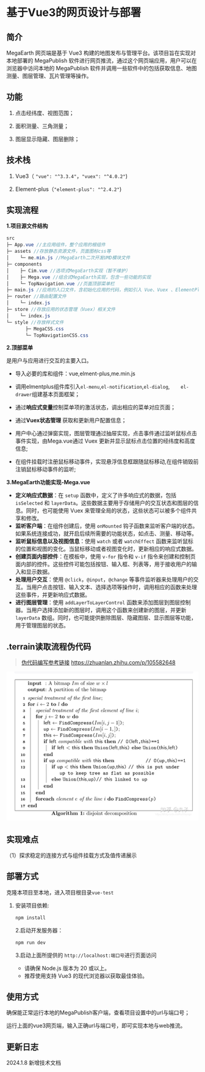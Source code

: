 <!-- 前端、后端、C++算法三部分开发者各自编写此文档,文档中实现流程尽可能详细  -->

# 基于Vue3的网页设计与部署


## 简介
MegaEarth 网页端是基于 Vue3 构建的地图发布与管理平台。该项目旨在实现对本地部署的 MegaPublish 软件进行网页推流，通过这个网页端应用，用户可以在浏览器中访问本地的 MegaPublish 软件并调用一些软件中的包括获取信息、地图测量、图层管理、瓦片管理等操作。

## 功能
1. 点击经纬度、视图范围；

2. 面积测量、三角测量；

3. 图层显示隐藏、图层删除；

## 技术栈
1. Vue3（   `"vue": "^3.3.4"`，`"vuex": "^4.0.2"`)

2. Element-plus（`"element-plus": "^2.4.2"`)

## 实现流程
**1.项目源文件结构**

```csharp
src
├─ App.vue //主应用组件，整个应用的根组件
├─ assets //存放静态资源文件，页面图标css等
│    └─ me.min.js //MegaEarth二次开发UMD模块文件
├─ components
│    ├─ Cim.vue //选项式MegaEarth实现（暂不维护）
│    ├─ Mega.vue //组合式MegaEarth实现，包含一些功能的实现
│    └─ TopNavigation.vue //页面顶部菜单栏
├─ main.js //应用的入口文件，含初始化应用的代码，例如引入 Vue、Vuex 、ElementPlus等
├─ router //路由配置文件
│    └─ index.js
├─ store //存放应用的状态管理（Vuex）相关文件
│    └─ index.js
└─ style //存放样式文件
       ├─ MegaCSS.css
       └─ TopNavigationCSS.css
```

**2.顶部菜单**

是用户与应用进行交互的主要入口。

- 导入必要的库和组件：vue,elment-plus,me.min.js
- 调用elmentplus组件库引入`el-menu`,`el-notification`,`el-dialog`,`    el-drawer`组建基本页面框架；

- 通过**响应式变量**控制菜单项的激活状态，调出相应的菜单对应页面；
- 通过**Vuex状态管理** 获取和更新用户配置信息；
- 用户中心通过弹窗实现，图层管理通过抽屉实现，点击事件通过监听鼠标点击事件实现，由Mega.vue通过 Vuex  更新并显示鼠标点击位置的经纬度和高度信息;
- 在组件挂载时注册鼠标移动事件，实现悬浮信息框跟随鼠标移动,在组件销毁前注销鼠标移动事件的监听;



**3.MegaEarth功能实现-Mega.vue**

- **定义响应式数据**：在 `setup` 函数中，定义了许多响应式的数据，包括 `isSelected` 和 `layerData`。这些数据主要用于存储用户的交互状态和图层的信息。同时，也可能使用 Vuex 来管理全局的状态，这些状态可以被多个组件共享和修改。
- **监听客户端**：在组件创建后，使用 `onMounted` 钩子函数来监听客户端的状态。如果系统连接成功，就开启后续所需要的功能状态，如点击、测量、移动等。
- **监听鼠标信息以及视图信息**：使用 `watch` 或者 `watchEffect` 函数来监听鼠标的位置和视图的变化。当鼠标移动或者视图变化时，更新相应的响应式数据。
- **创建页面内部控件**：在模板中，使用 `v-for` 指令和 `v-if` 指令来创建和控制页面内部的控件。这些控件可能包括按钮、输入框、列表等，用于接收用户的输入和显示数据。
- **处理用户交互**：使用 `@click`，`@input`，`@change` 等事件监听器来处理用户的交互。当用户点击按钮、输入文本、选择选项等操作时，调用相应的函数来处理这些事件，并更新响应式数据。
- **进行图层管理**：使用 `addLayerToLayerControl` 函数来添加图层到图层控制器。当用户选择添加新的图层时，调用这个函数来创建新的图层，并更新 `layerData` 数组。同时，也可能提供删除图层、隐藏图层、显示图层等功能，用于管理图层的状态。

## .terrain读取流程伪代码
 >[伪代码编写参考链接](https://zhuanlan.zhihu.com/p/105582648) https://zhuanlan.zhihu.com/p/105582648

![伪代码格式要求](../picture/coding.png)


## 实现难点
（1）探求稳定的连接方式与组件挂载方式及值传递展示


## 部署方式
克隆本项目至本地，进入项目根目录`vue-test`

1. 安装项目依赖:

   ```bash
   npm install
   ```

   2.启动开发服务器：

   ```bash
   npm run dev
   ```

   3.启动上面所提供的 `http://localhost:端口号`进行页面访问 

   - 请确保 Node.js 版本为 20 或以上。
   - 推荐使用支持 Vue3 的现代浏览器以获取最佳体验。

## 使用方式
确保能正常运行本地的MegaPublish客户端，查看项目设置中的url与端口号；

运行上面的vue3网页端，输入正确url与端口号，即可实现本地与web推流。

## 更新日志
2024.1.8 新增技术文档
